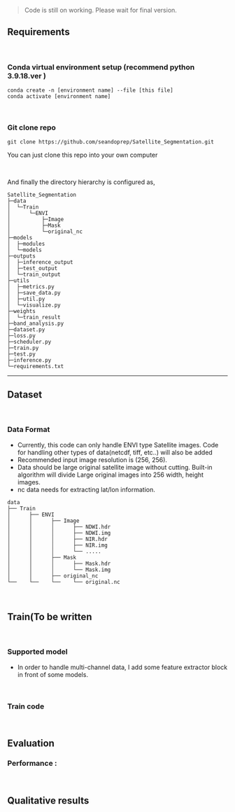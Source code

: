 > Code is still on working. Please wait for final version.

## Requirements
</br>

### Conda virtual environment setup (recommend python 3.9.18.ver )

```
conda create -n [environment name] --file [this file]
conda activate [environment name]
```
</br>

### Git clone repo

```
git clone https://github.com/seandoprep/Satellite_Segmentation.git
```

You can just clone this repo into your own computer

</br>

And finally the directory hierarchy is configured as,

```
Satellite_Segmentation
├─data
│  └─Train
│      └─ENVI
│          ├─Image
│          ├─Mask
│          └─original_nc
├─models
│  ├─modules
│  └─models
├─outputs
│  ├─inference_output
│  ├─test_output
│  └─train_output
├─utils
│  ├─metrics.py
│  ├─save_data.py
│  ├─util.py
│  └─visualize.py
├─weights
│  └─train_result
├─band_analysis.py
├─dataset.py
├─loss.py
├─scheduler.py
├─train.py
├─test.py
├─inference.py
└─requirements.txt

```

---

## Dataset
</br>

### Data Format
- Currently, this code can only handle ENVI type Satellite images. Code for handling other types of data(netcdf, tiff, etc..) will also be added
- Recommended input image resolution is (256, 256).
- Data should be large original satellite image without cutting. Built-in algorithm will divide Large original images into 256 width, height images.
- nc data needs for extracting lat/lon information.

```
data
├── Train
│      ├── ENVI
│      │      ├── Image
│      │      │      ├── NDWI.hdr
│      │      │      ├── NDWI.img
│      │      │      ├── NIR.hdr
│      │      │      ├── NIR.img
│      │      │      └── .....
│      │      ├── Mask
│      │      │      ├── Mask.hdr
│      │      │      └── Mask.img
│      │      ├── original_nc
└──    └──    └──    └── original.nc

```
</br>

## Train(To be written
</br>

### Supported model

- In order to handle multi-channel data, I add some feature extractor block in front of some models. 

</br>

### Train code

</br>

## Evaluation

### Performance : 
</br>


## Qualitative results

</br>
